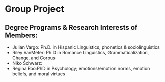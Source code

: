 # Group Project

## Degree Programs & Research Interests of Members:
- Julian Vargo: Ph.D. in Hispanic Linguistics, phonetics & sociolinguistics
- Riley VanMeter: Ph.D in Romance Linguistics, Grammaticalization, Change, and Corpus
- Niko Schwarz:
- Regina Ebo:PhD in Psychology; emotions/emotion norms, emotion beliefs, and moral virtues
